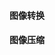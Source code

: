 #### 图像转换
<div class="item-row">
    <Item img="/assets/img/item-imgs/convertio.svg" title="Convertio" href="https://convertio.co/zh/" />
</div>

#### 图像压缩
<div class="item-row">
    <Item img="/assets/img/item-imgs/squoosh.svg" title="Squoosh" href="https://squoosh.app/" />
    <Item img="/assets/img/item-imgs/tinypng.png" title="TinyPNG" href="https://tinypng.com/" />
</div>

